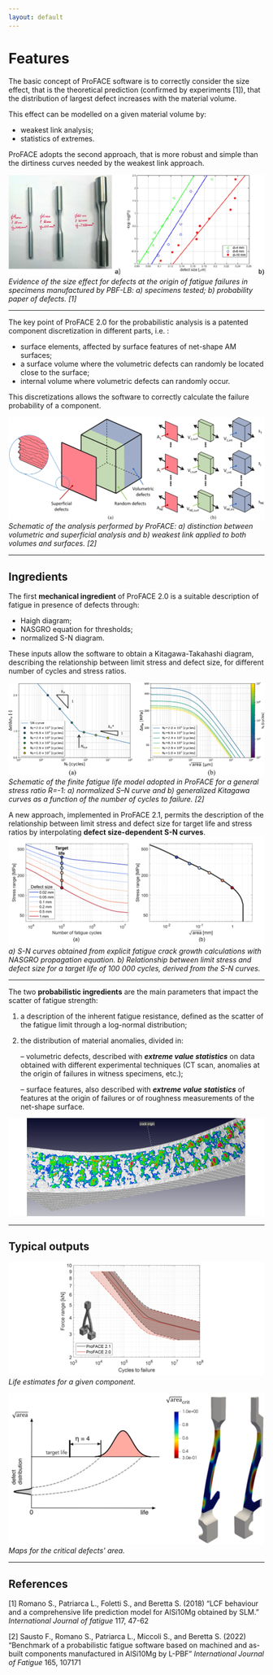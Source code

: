 ```yaml
---
layout: default
---
```


# Features

The basic concept of ProFACE software is to correctly consider the size effect, that is the theoretical prediction (confirmed by experiments \[1\]), that the distribution of largest defect increases with the material volume.

This effect can be modelled on a given material volume by:

- weakest link analysis;
- statistics of extremes.

ProFACE adopts the second approach, that is more robust and simple than the dirtiness curves needed by the weakest link approach.

![](images/size_fx.png)
*Evidence of the size effect for defects at the origin of fatigue failures in specimens manufactured by PBF-LB: a) specimens tested; b) probability paper of defects. \[1\]*

------------------------------------------------------------------------
The key point of ProFACE 2.0 for the probabilistic analysis is a patented component discretization in different parts, i.e. :

- surface elements, affected by surface features of net-shape AM surfaces;
- a surface volume where the volumetric defects can randomly be located close to the surface;
- internal volume where volumetric defects can randomly occur.

This discretizations allows the software to correctly calculate the failure probability of a component.

![](images/regions.png)
*Schematic of the analysis performed by ProFACE: a) distinction between volumetric and superficial analysis and b) weakest link applied to both volumes and surfaces. \[2\]*


------------------------------------------------------------------------
## Ingredients

The first **mechanical ingredient** of ProFACE 2.0 is a suitable description of fatigue in presence of defects through:

- Haigh diagram;
- NASGRO equation for thresholds;
- normalized S-N diagram.

These inputs allow the software to obtain a Kitagawa-Takahashi diagram, describing the relationship between limit stress and defect size, for different number of cycles and stress ratios.

![](images/Normalized_SN.png)
*Schematic of the finite fatigue life model adopted in ProFACE for a general stress ratio R=-1: a) normalized S–N curve and b) generalized Kitagawa curves as a function of the number of cycles to failure. \[2\]*

A new approach, implemented in ProFACE 2.1, permits the description of the relationship between limit stress and defect size for target life and stress ratios by interpolating **defect size-dependent S-N curves**.
![](images/ProFACE2_1.png)
*a) S-N curves obtained from explicit fatigue crack growth calculations with NASGRO propagation equation. b) Relationship between limit stress and defect size for a target life of 100 000 cycles, derived from the S-N curves.*

------------------------------------------------------------------------

The two **probabilistic ingredients** are the main parameters that impact the scatter of fatigue strength:

1.  a description of the inherent fatigue resistance, defined as the scatter of the fatigue limit through a log-normal distribution;

2.  the distribution of material anomalies, divided in:

	– volumetric defects, described with ***extreme value statistics*** on data obtained with different experimental techniques (CT scan, anomalies at the origin of failures in witness specimens, etc.);

	– surface features, also described with ***extreme value statistics*** of features at the origin of failures or of roughness measurements of the net-shape surface.

![](images/surface.png)
    
------------------------------------------------------------------------
## Typical outputs

![](images/FN_WB_AB.png)
*Life estimates for a given component.*

![](images/acceptability_maps.png)
*Maps for the critical defects' area.*
  
------------------------------------------------------------------------
## References

\[1\] Romano S., Patriarca L., Foletti S., and Beretta S. (2018) “LCF behaviour and a comprehensive life prediction model for AlSi10Mg obtained by SLM.” *International Journal of fatigue* 117, 47-62

\[2\] Sausto F., Romano S., Patriarca L., Miccoli S., and Beretta S. (2022) “Benchmark of a probabilistic fatigue software based on machined and as-built components manufactured in AlSi10Mg by L-PBF” *International Journal of Fatigue* 165, 107171